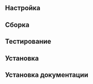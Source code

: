 <pkg :name="'nano'" instsize showsbu2></pkg>

## Настройка

<package-script :package="'nano'" :type="'configure'"></package-script>

## Сборка

<package-script :package="'nano'" :type="'build'"></package-script>

## Тестирование

<package-script :package="'nano'" :type="'test'"></package-script>

## Установка

<package-script :package="'nano'" :type="'install'"></package-script>

## Установка документации

<package-script :package="'nano'" :type="'install-doc'"></package-script>


